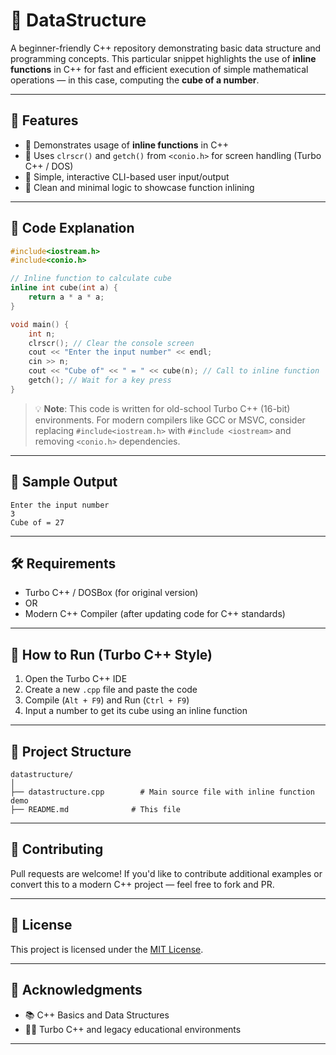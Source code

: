 # 📘 DataStructure

A beginner-friendly C++ repository demonstrating basic data structure and programming concepts. This particular snippet highlights the use of **inline functions** in C++ for fast and efficient execution of simple mathematical operations — in this case, computing the **cube of a number**.

---

## 📌 Features

- 🔹 Demonstrates usage of **inline functions** in C++
- 🔹 Uses `clrscr()` and `getch()` from `<conio.h>` for screen handling (Turbo C++ / DOS)
- 🔹 Simple, interactive CLI-based user input/output
- 🔹 Clean and minimal logic to showcase function inlining

---

## 🧠 Code Explanation

```cpp
#include<iostream.h>
#include<conio.h>

// Inline function to calculate cube
inline int cube(int a) {
    return a * a * a;
}

void main() {
    int n;
    clrscr(); // Clear the console screen
    cout << "Enter the input number" << endl;
    cin >> n;
    cout << "Cube of" << " = " << cube(n); // Call to inline function
    getch(); // Wait for a key press
}
````

> 💡 **Note**: This code is written for old-school Turbo C++ (16-bit) environments. For modern compilers like GCC or MSVC, consider replacing `#include<iostream.h>` with `#include <iostream>` and removing `<conio.h>` dependencies.

---

## 🧪 Sample Output

```
Enter the input number
3
Cube of = 27
```

---

## 🛠️ Requirements

* Turbo C++ / DOSBox (for original version)
* OR
* Modern C++ Compiler (after updating code for C++ standards)

---

## 🚀 How to Run (Turbo C++ Style)

1. Open the Turbo C++ IDE
2. Create a new `.cpp` file and paste the code
3. Compile (`Alt + F9`) and Run (`Ctrl + F9`)
4. Input a number to get its cube using an inline function

---

## 📂 Project Structure

```
datastructure/
│
├── datastructure.cpp        # Main source file with inline function demo
├── README.md              # This file

```

---

## 🤝 Contributing

Pull requests are welcome! If you'd like to contribute additional examples or convert this to a modern C++ project — feel free to fork and PR.

---

## 📄 License

This project is licensed under the [MIT License](https://opensource.org/licenses/MIT).

---

## 🙌 Acknowledgments

* 📚 C++ Basics and Data Structures
* 🧑‍💻 Turbo C++ and legacy educational environments

---

